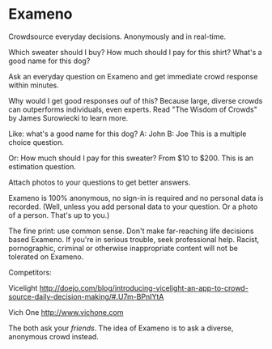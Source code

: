 Exameno
=======

Crowdsource everyday decisions. Anonymously and in real-time.

Which sweater should I buy?
How much should I pay for this shirt?
What's a good name for this dog?

Ask an everyday question on Exameno and get immediate crowd response within minutes.

Why would I get good responses ouf of this? Because large, diverse crowds can outperforms individuals, even experts.
Read "The Wisdom of Crowds" by James Surowiecki to learn more.

Like: what's a good name for this dog?
A: John  B: Joe 
This is a multiple choice question.

Or: How much should I pay for this sweater?
From $10 to $200.
This is an estimation question.

Attach photos to your questions to get better answers.

Exameno is 100% anonymous, no sign-in is required and no personal data is recorded.
(Well, unless you add personal data to your question. Or a photo of a person. That's up to you.)

The fine print: use common sense. Don't make far-reaching life decisions based Exameno. If you're in 
serious trouble, seek professional help. Racist, pornographic, criminal or otherwise inappropriate content will not be tolerated on Exameno.

Competitors:

Vicelight  http://doejo.com/blog/introducing-vicelight-an-app-to-crowd-source-daily-decision-making/#.U7m-BPnIYtA

Vich One   http://www.vichone.com

The both ask your *friends*. The idea of Exameno is to ask a diverse, anonymous crowd instead.













